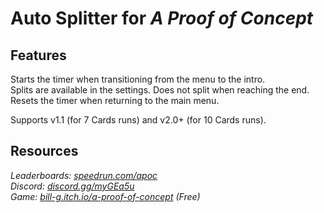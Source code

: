 # Auto Splitter for ***A Proof of Concept***
## Features
Starts the timer when transitioning from the menu to the intro.  
Splits are available in the settings. Does not split when reaching the end.  
Resets the timer when returning to the main menu.

Supports v1.1 (for 7 Cards runs) and v2.0+ (for 10 Cards runs).

## Resources
*Leaderboards: [speedrun.com/apoc](https://speedrun.com/apoc)*  
*Discord: [discord.gg/myGEa5u](https://discord.gg/myGEa5u)*  
*Game: [bill-g.itch.io/a-proof-of-concept](https://bill-g.itch.io/a-proof-of-concept) (Free)*
